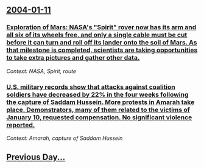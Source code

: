 ## [2004-01-11](/news/2004/01/11/index.md)

### [ Exploration of Mars: NASA's "Spirit" rover now has its arm and all six of its wheels free, and only a single cable must be cut before it can turn and roll off its lander onto the soil of Mars. As that milestone is completed, scientists are taking opportunities to take extra pictures and gather other data.](/news/2004/01/11/exploration-of-mars-nasa-s-spirit-rover-now-has-its-arm-and-all-six-of-its-wheels-free-and-only-a-single-cable-must-be-cut-before-it-ca.md)
_Context: NASA, Spirit, route_

### [ U.S. military records show that attacks against coalition soldiers have decreased by 22% in the four weeks following the capture of Saddam Hussein. More protests in Amarah take place. Demonstrators, many of them related to the victims of January 10, requested compensation. No significant violence reported. ](/news/2004/01/11/u-s-military-records-show-that-attacks-against-coalition-soldiers-have-decreased-by-22-in-the-four-weeks-following-the-capture-of-saddam.md)
_Context: Amarah, capture of Saddam Hussein_

## [Previous Day...](/news/2004/01/10/index.md)

